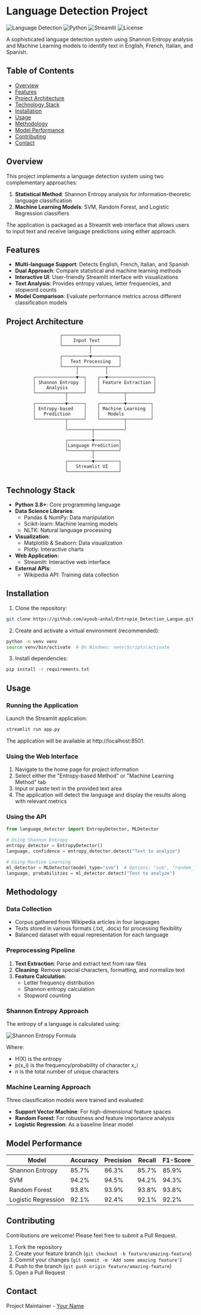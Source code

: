# Language Detection Project

![Language Detection](https://img.shields.io/badge/NLP-Language%20Detection-blue)
![Python](https://img.shields.io/badge/Python-3.8%2B-brightgreen)
![Streamlit](https://img.shields.io/badge/Streamlit-1.10%2B-red)
![License](https://img.shields.io/badge/License-MIT-yellow)

A sophisticated language detection system using Shannon Entropy analysis and Machine Learning models to identify text in English, French, Italian, and Spanish.

##  Table of Contents

- [Overview](#overview)
- [Features](#features)
- [Project Architecture](#project-architecture)
- [Technology Stack](#technology-stack)
- [Installation](#installation)
- [Usage](#usage)
- [Methodology](#methodology)
- [Model Performance](#model-performance)
- [Contributing](#contributing)
- [Contact](#contact)

##  Overview

This project implements a language detection system using two complementary approaches:
1. **Statistical Method**: Shannon Entropy analysis for information-theoretic language classification
2. **Machine Learning Models**: SVM, Random Forest, and Logistic Regression classifiers

The application is packaged as a Streamlit web interface that allows users to input text and receive language predictions using either approach.

##  Features

- **Multi-language Support**: Detects English, French, Italian, and Spanish
- **Dual Approach**: Compare statistical and machine learning methods
- **Interactive UI**: User-friendly Streamlit interface with visualizations
- **Text Analysis**: Provides entropy values, letter frequencies, and stopword counts
- **Model Comparison**: Evaluate performance metrics across different classification models

##  Project Architecture

```
                    ┌─────────────────────┐
                    │    Input Text       │
                    └──────────┬──────────┘
                               │
                    ┌──────────▼──────────┐
                    │   Text Processing   │
                    └─────┬──────────┬────┘
                          │          │
          ┌───────────────▼──┐    ┌──▼─────────────────┐
          │ Shannon Entropy  │    │ Feature Extraction │
          │    Analysis      │    │                    │
          └───────────┬──────┘    └─────────┬──────────┘
                      │                     │
          ┌───────────▼──────┐    ┌─────────▼─────────┐
          │ Entropy-based    │    │ Machine Learning  │
          │   Prediction     │    │   Models          │
          └───────────┬──────┘    └─────────┬─────────┘
                      │                     │
                      └─────────┬───────────┘
                                │
                      ┌─────────▼─────────┐
                      │Language Prediction│
                      └─────────┬─────────┘
                                │
                      ┌─────────▼─────────┐
                      │   Streamlit UI    │
                      └───────────────────┘
```

##  Technology Stack

- **Python 3.8+**: Core programming language
- **Data Science Libraries**:
  - Pandas & NumPy: Data manipulation
  - Scikit-learn: Machine learning models
  - NLTK: Natural language processing
- **Visualization**:
  - Matplotlib & Seaborn: Data visualization
  - Plotly: Interactive charts
- **Web Application**:
  - Streamlit: Interactive web interface
- **External APIs**:
  - Wikipedia API: Training data collection

##  Installation

1. Clone the repository:
```bash
git clone https://github.com/ayoub-anhal/Entropie_Detection_Langue.git
```

2. Create and activate a virtual environment (recommended):
```bash
python -m venv venv
source venv/bin/activate  # On Windows: venv\Scripts\activate
```

3. Install dependencies:
```bash
pip install -r requirements.txt
```

##  Usage

### Running the Application

Launch the Streamlit application:

```bash
streamlit run app.py
```

The application will be available at http://localhost:8501.

### Using the Web Interface

1. Navigate to the home page for project information
2. Select either the "Entropy-based Method" or "Machine Learning Method" tab
3. Input or paste text in the provided text area
4. The application will detect the language and display the results along with relevant metrics

### Using the API

```python
from language_detector import EntropyDetector, MLDetector

# Using Shannon Entropy
entropy_detector = EntropyDetector()
language, confidence = entropy_detector.detect("Text to analyze")

# Using Machine Learning
ml_detector = MLDetector(model_type="svm")  # Options: "svm", "random_forest", "logistic"
language, probabilities = ml_detector.detect("Text to analyze")
```


##  Methodology

### Data Collection

- Corpus gathered from Wikipedia articles in four languages
- Texts stored in various formats (.txt, .docx) for processing flexibility
- Balanced dataset with equal representation for each language

### Preprocessing Pipeline

1. **Text Extraction**: Parse and extract text from raw files
2. **Cleaning**: Remove special characters, formatting, and normalize text
3. **Feature Calculation**:
   - Letter frequency distribution
   - Shannon entropy calculation
   - Stopword counting

### Shannon Entropy Approach

The entropy of a language is calculated using:

![Shannon Entropy Formula](https://latex.codecogs.com/svg.latex?H(X)=-\sum_{i=1}^{n}p(x_i)\log_2p(x_i))

Where:
- H(X) is the entropy
- p(x_i) is the frequency/probability of character x_i
- n is the total number of unique characters

### Machine Learning Approach

Three classification models were trained and evaluated:
- **Support Vector Machine**: For high-dimensional feature spaces
- **Random Forest**: For robustness and feature importance analysis
- **Logistic Regression**: As a baseline linear model

##  Model Performance

| Model | Accuracy | Precision | Recall | F1-Score |
|-------|----------|-----------|--------|----------|
| Shannon Entropy | 85.7% | 86.3% | 85.7% | 85.9% |
| SVM | 94.2% | 94.5% | 94.2% | 94.3% |
| Random Forest | 93.8% | 93.9% | 93.8% | 93.8% |
| Logistic Regression | 92.1% | 92.4% | 92.1% | 92.2% |

##  Contributing

Contributions are welcome! Please feel free to submit a Pull Request.

1. Fork the repository
2. Create your feature branch (`git checkout -b feature/amazing-feature`)
3. Commit your changes (`git commit -m 'Add some amazing feature'`)
4. Push to the branch (`git push origin feature/amazing-feature`)
5. Open a Pull Request

##  Contact

Project Maintainer - [Your Name](ayoubanhal01@gmail.com)
